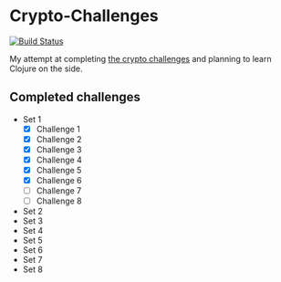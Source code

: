 # Crypto-Challenges

[![Build Status](https://travis-ci.org/milapsheth/Crypto-Challenges.svg?branch=master)](https://travis-ci.org/milapsheth/Crypto-Challenges)

My attempt at completing [the crypto challenges](http://cryptopals.com/) and planning to learn Clojure on the side.

## Completed challenges

* Set 1
   - [x] Challenge 1
   - [x] Challenge 2
   - [x] Challenge 3
   - [x] Challenge 4
   - [x] Challenge 5
   - [x] Challenge 6
   - [ ] Challenge 7
   - [ ] Challenge 8
* Set 2
* Set 3
* Set 4
* Set 5
* Set 6
* Set 7
* Set 8
